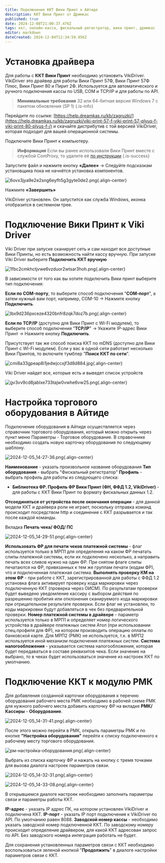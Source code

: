 ```yaml
---
title: Подключение ККТ Вики Принт к Айтиде
description: ККТ Вики Принт от Дримкас
published: true
date: 2024-12-08T21:00:37.476Z
tags: ккт, онлайн-касса, фискальный регистратор, вики принт, дримкас
editor: markdown
dateCreated: 2024-12-04T12:34:59.956Z
---
```


# Установка драйвера
Для работы с **ККТ Вики Принт** необходимо установить VikiDriver.
VikiDriver это драйвер для работы Вики Принт 57Ф, Вики Принт 57Ф Плюс, Вики Принт 80 и Пирит 2Ф. Используется для автоматического и ручного подключения кассы по USB, COM и TCP/IP и для работы по API.

> **Минимальные требования**
> 32 или 64-битная версия Windows 7 с пакетом обновления (SP 1)
{.is-info}

Перейдите по ссылке: [https://help.dreamkas.ru/kb/zagruzki/](https://help.dreamkas.ru/kb/zagruzki/viki-print-57-f-viki-print-57-plyus-f-viki-print-80-plyus-f-/) и скачайте дистрибутив с той версией VikiDriver, которая подходит для вашей операционной системы.

Подключите Вики Принт к компьютеру.

> **Информация**
> Если вы ранее использовали Вики Принт вместе с службой ComProxy, то удалите её [по инструкции](https://help.dreamkas.ru/kb/viki-printy/obsluzhivanie-kassy-viki-print/udalit-sluzhbu-comproxy/?sphrase_id=25615)
{.is-success}

Запустите файл и нажмите кнопку **«Далее»** → Следуйте подсказкам установщика пока не начнётся установка компонентов.

![6ovx3jya9e2e2sng6eyfh5g3gyte0de2.png](/images/integrations/kktvikiprint/6ovx3jya9e2e2sng6eyfh5g3gyte0de2.png){.align-center}

Нажмите **«Завершить»**

VikiDriver установлен. Он запустится как служба Windows, иконка отобразится в системном трее.

# Подключение Вики Принт к Viki Driver
Viki Driver при запуске сканирует сеть и сам находит все доступные Вики Принты, но есть возможность найти кассу вручную.
При запуске Viki Driver выберите **Подключить ККТ вручную**

![1fbc2cmkhctjvwe6vzduor2wtsar3hoh.png](/images/integrations/kktvikiprint/1fbc2cmkhctjvwe6vzduor2wtsar3hoh.png){.align-center}

В зависимости от того как вы хотите подключить Вики принт выберите тип подключения:

**Если по СOM-порту**, то выберите способ подключения "**СОМ-порт**", а затем нужный вам порт, например, СОМ-10 → Нажмите кнопку **Подключить**.

![lbx9d236pxceze4320bnfr8zqk7doz7b.png](/images/integrations/kktvikiprint/lbx9d236pxceze4320bnfr8zqk7doz7b.png){.align-center}

**Если по TCP/IP** (доступно для Вики Принт с WI-Fi модулем), то выберите способ подключения "**TCP/IP**" → Укажите IP-адрес Вики Принт → Нажмите кнопку **Подключить**.

Присутствует так же способ поиска ККТ по mDNS (доступно для Вики Принт с WI-Fi модулем).
Если у вас в одной сети работает несколько Вики Принтов, то включите тумблер "**Поиск ККТ по сети**".

![cmi8a33gpeap8i1jedwjccxjf3d8d884.jpg](/images/integrations/kktvikiprint/cmi8a33gpeap8i1jedwjccxjf3d8d884.jpg){.align-center}

Viki Driver найдет все, которые есть и выведет список устройств

![gv3vv9cd8jablxe733tajw0vwhe6vw25.png](/images/integrations/kktvikiprint/gv3vv9cd8jablxe733tajw0vwhe6vw25.png){.align-center}


# Настройка торгового оборудования в Айтиде
Подключение оборудования в Айтиде осуществляется через справочник торгового оборудования, который можно открыть через пункт меню Параметры - Торговое оборудование. В справочнике необходимо создать новую карточку оборудования по следующему шаблону.

![2024-12-05_14-27-36.png](/images/integrations/kktvikiprint/2024-12-05_14-27-36.png){.align-center}

**Наименование** - указать произвольное название оборудования
**Тип оборудования** - выбрать "Фискальный регистратор"
**Профиль** - выбрать профиль для работы из следующего списка:
 - **Библиотека ФР. Профиль ФР Вики Принт (ФН, ФФД 1.2, VikiDriver)** - для работы с ККТ Вики Принт по формату фискальных данных 1.2.
 
**Отсоединяться от устройства после окончания операции** - для данной модели ККТ и драйвера роли не играет, поскольку отправка команд происходит посредством http и соединение с ККТ разрывается и так после каждой команды.

Вкладка **Печать чека/ ФОД/ ПС** 

![2024-12-05_14-29-51.png](/images/integrations/kktvikiprint/2024-12-05_14-29-51.png){.align-center}

**Использовать ФР для печати чеков платежной системы** - флаг используется только в МРП1 для определения на каком ФР печатать слипы платежной системы, если их подключено несколько, а направить печать всех сливов нужно на один ФР. При снятом флаге слипы печатаются на ФР, привязанных к тем же группам печати (кодам ФР), что и подключенная платежная система.
**Выполнять проверку КМ на этом ФР** - при работе с ККТ, зарегистрированной для работы с ФФД 1.2 установка флага активирует проверку кода маркировки через подключенную ККТ (проверка через ОИСМ). По результатам проверки будет выведено уведомление кассиру с выбором действия по разрешению пробития или отклонения сканируемого кода маркировки при отрицательном результате проверки. Если флаг не установлен, то коды маркировки будут добавляться в чек без предварительной проверки.
**Номер платежной системы в драйвере** - параметр используется только в МРП1 и определяет номер логического устройства в драйвере платежных систем Атол (при использовании спец.профиля для ФР), на котором производить операцию оплаты по банковской карте. Для МРП2 (РМК) не используется, т.к. в МРП2 используется иной механизм подключения платежных систем.
**Система налогообложения** - указывается система налогообложения, которая будет передаваться в составе реквизитов чека. Если значение на выбрано, то в чеках будет использоваться значение из настроек ККТ по умолчанию.

# Подключение ККТ к модулю РМК

Для добавления созданной карточки оборудования к перечню оборудования рабочего места РМК необходимо в рабочей схеме РМК для нужного рабочего места добавить карточку ФР на вкладке **РМК/Кассиры** - **Оборудование**.

![2024-12-05_14-31-41.png](/images/integrations/kktvikiprint/2024-12-05_14-31-41.png){.align-center}

После этого можно перейти в РМК, открыть параметры РМК и по кнопке **"Настройка оборудования"** перейти к списку подключенного к рабочему месту торгового оборудования.

![рм-настройка-оборудования.png](/images/integrations/kktatol/рм-настройка-оборудования.png){.align-center}

Выбрать из списка карточку ФР и нажать на кнопку с тремя точками для вызова диалога настроек параметров связи.

![2024-12-05_14-32-31.png](/images/integrations/kktvikiprint/2024-12-05_14-32-31.png){.align-center}

![2024-12-05_14-33-08.png](/images/integrations/kktvikiprint/2024-12-05_14-33-08.png){.align-center}

В открывшемся диалоге настроек необходимо заполнить параметры связи и параметры работы ККТ.

**IP-адрес** - указать IP адрес ПК, на котором установлен VikiDriver и подключена ККТ.
**IP-порт** - указать IP порт подключения к VikiDriver по API. По умолчанию равен 8088.
**Заводской номер кассы** - необходимо указать заводской номер подключенной ККТ. По заводскому номеру происходит определение драйвером, для какой ККТ адресован запрос по API. Без заводского номера интеграция работать не будет.

Для сохранения установленных параметров связи с ККТ необходимо воспользоваться зеленой кнопкой "**Продолжить**" в диалоге настройки параметров связи с ККТ.